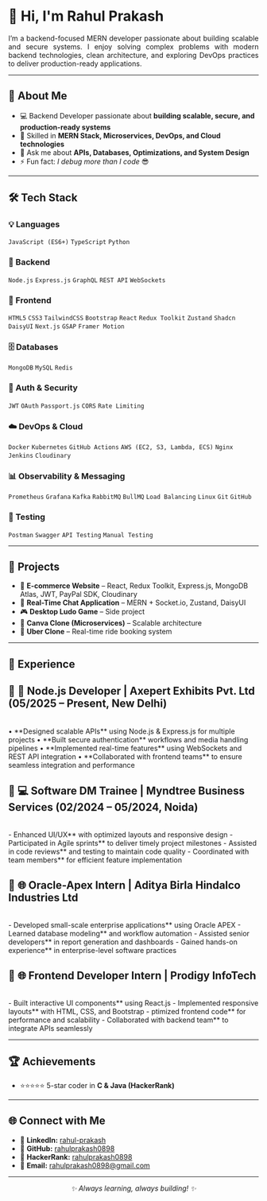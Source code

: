 <h1 align="left">👋 Hi, I'm Rahul Prakash</h1>  

<p align="justify">
I’m a backend-focused MERN developer passionate about building scalable and secure systems.  
I enjoy solving complex problems with modern backend technologies, clean architecture, and exploring DevOps practices to deliver production-ready applications.  
</p>

---------------------------------------------------------------------------------------------------------------------------------------------------------------------------------------------

<h2>🚀 About Me</h2>

- 💻 Backend Developer passionate about <b>building scalable, secure, and production-ready systems</b>  
- 🌱 Skilled in <b>MERN Stack, Microservices, DevOps, and Cloud technologies</b>  
- 💬 Ask me about <b>APIs, Databases, Optimizations, and System Design</b>  
- ⚡ Fun fact: <i>I debug more than I code</i> 😎  

---------------------------------------------------------------------------------------------------------------------------------------------------------------------------------------------

<h2>🛠️ Tech Stack</h2>

### 💡 Languages  
`JavaScript (ES6+)` `TypeScript` `Python`  

### 🔧 Backend  
`Node.js` `Express.js` `GraphQL` `REST API` `WebSockets`  

### 🎨 Frontend  
`HTML5` `CSS3` `TailwindCSS` `Bootstrap` `React` `Redux Toolkit` `Zustand` `Shadcn` `DaisyUI` `Next.js` `GSAP` `Framer Motion`  

### 🗄️ Databases  
`MongoDB` `MySQL` `Redis`  

### 🔐 Auth & Security  
`JWT` `OAuth` `Passport.js` `CORS` `Rate Limiting`  

### ☁️ DevOps & Cloud  
`Docker` `Kubernetes` `GitHub Actions` `AWS (EC2, S3, Lambda, ECS)` `Nginx` `Jenkins` `Cloudinary`  

### 📊 Observability & Messaging  
`Prometheus` `Grafana` `Kafka` `RabbitMQ` `BullMQ` `Load Balancing` `Linux` `Git` `GitHub`  

### 🧪 Testing  
`Postman` `Swagger` `API Testing` `Manual Testing`


---------------------------------------------------------------------------------------------------------------------------------------------------------------------------------------------

<h2>📂 Projects</h2>

- 🛒 <b>E-commerce Website</b> – React, Redux Toolkit, Express.js, MongoDB Atlas, JWT, PayPal SDK, Cloudinary  
- 💬 <b>Real-Time Chat Application</b> – MERN + Socket.io, Zustand, DaisyUI  
- 🎮 <b>Desktop Ludo Game</b> – Side project  
- 🎨 <b>Canva Clone (Microservices)</b> – Scalable architecture  
- 🚖 <b>Uber Clone</b> – Real-time ride booking system  

---------------------------------------------------------------------------------------------------------------------------------------------------------------------------------------------

<h2>💼 Experience</h2>

## 🔷 🚀 Node.js Developer | Axepert Exhibits Pvt. Ltd (05/2025 – Present, New Delhi)  
<br>
• **Designed scalable APIs** using Node.js & Express.js for multiple projects  
• **Built secure authentication** workflows and media handling pipelines  
• **Implemented real-time features** using WebSockets and REST API integration  
• **Collaborated with frontend teams** to ensure seamless integration and performance  

## 🔷 💻 Software DM Trainee | Myndtree Business Services (02/2024 – 05/2024, Noida)  
<br>
-   Enhanced UI/UX** with optimized layouts and responsive design  
-   Participated in Agile sprints** to deliver timely project milestones  
-   Assisted in code reviews** and testing to maintain code quality  
-   Coordinated with team members** for efficient feature implementation   

## 🔷 🌐 Oracle-Apex Intern | Aditya Birla Hindalco Industries Ltd  
<br>
-   Developed small-scale enterprise applications** using Oracle APEX  
-   Learned database modeling** and workflow automation  
-   Assisted senior developers** in report generation and dashboards  
-   Gained hands-on experience** in enterprise-level software practices  

## 🔷 🌐 Frontend Developer Intern | Prodigy InfoTech  
<br>
-   Built interactive UI components** using React.js  
-   Implemented responsive layouts** with HTML, CSS, and Bootstrap  
-   ptimized frontend code** for performance and scalability  
-   Collaborated with backend team** to integrate APIs seamlessly

---------------------------------------------------------------------------------------------------------------------------------------------------------------------------------------------

<h2>🏆 Achievements</h2>

- ⭐⭐⭐⭐⭐ 5-star coder in <b>C & Java (HackerRank)</b>  

---------------------------------------------------------------------------------------------------------------------------------------------------------------------------------------------

<h2>🌐 Connect with Me</h2>

- 🔗 **LinkedIn:** [rahul-prakash](https://www.linkedin.com/in/rahul-prakash-8a517220b)  
- 🐙 **GitHub:** [rahulprakash0898](https://github.com/rahulprakash0898)  
- 🏅 **HackerRank:** [rahulprakash0898](https://www.hackerrank.com/profile/rahulprakash0898)  
- 📧 **Email:** [rahulprakash0898@gmail.com](mailto:rahulprakash0898@gmail.com)

---------------------------------------------------------------------------------------------------------------------------------------------------------------------------------------------

<p align="center"><i>✨ Always learning, always building! ✨</i></p>
